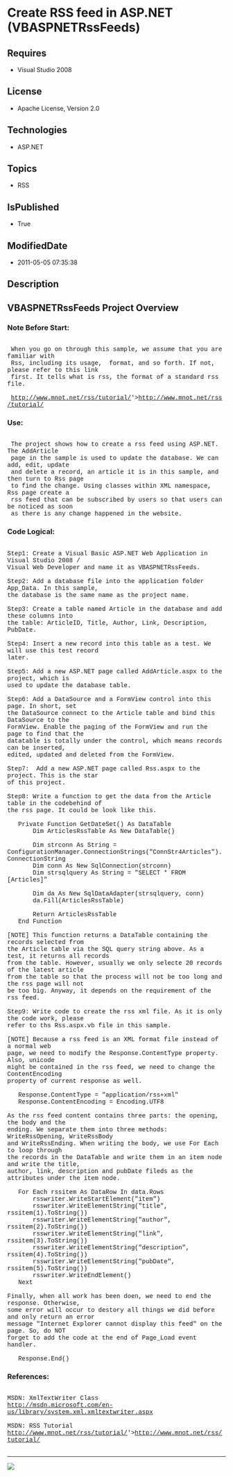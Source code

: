 # Create RSS feed in ASP.NET (VBASPNETRssFeeds)
## Requires
* Visual Studio 2008
## License
* Apache License, Version 2.0
## Technologies
* ASP.NET
## Topics
* RSS
## IsPublished
* True
## ModifiedDate
* 2011-05-05 07:35:38
## Description

<p style="font-family:Courier New"></p>
<h2>VBASPNETRssFeeds Project Overview</h2>
<p style="font-family:Courier New"></p>
<h3>Note Before Start:</h3>
<p style="font-family:Courier New"><br>
&nbsp;When you go on through this sample, we assume that you are familiar with <br>
&nbsp;Rss, including its usage, &nbsp;format, and so forth. If not, please refer to this link<br>
&nbsp;first. It tells what is rss, the format of a standard rss file.<br>
<br>
&nbsp;<a target="_blank" href="&lt;a target=" href="http://www.mnot.net/rss/tutorial/">http://www.mnot.net/rss/tutorial/</a>'&gt;<a target="_blank" href="http://www.mnot.net/rss/tutorial/">http://www.mnot.net/rss/tutorial/</a><br>
</p>
<h3>Use:</h3>
<p style="font-family:Courier New"><br>
&nbsp;The project shows how to create a rss feed using ASP.NET. The AddArticle<br>
&nbsp;page in the sample is used to update the database. We can add, edit, update<br>
&nbsp;and delete a record, an article it is in this sample, and then turn to Rss page
<br>
&nbsp;to find the change. Using classes within XML namespace, Rss page create a<br>
&nbsp;rss feed that can be subscribed by users so that users can be noticed as soon<br>
&nbsp;as there is any change happened in the website. &nbsp;<br>
</p>
<h3>Code Logical:</h3>
<p style="font-family:Courier New"><br>
Step1: Create a Visual Basic ASP.NET Web Application in Visual Studio 2008 /<br>
Visual Web Developer and name it as VBASPNETRssFeeds.<br>
<br>
Step2: Add a database file into the application folder App_Data. In this sample,<br>
the database is the same name as the project name.<br>
<br>
Step3: Create a table named Article in the database and add these columns into<br>
the table: ArticleID, Title, Author, Link, Description, PubDate.<br>
<br>
Step4: Insert a new record into this table as a test. We will use this test record
<br>
later.<br>
<br>
Step5: Add a new ASP.NET page called AddArticle.aspx to the project, which is<br>
used to update the database table.<br>
<br>
Step6: Add a DataSource and a FormView control into this page. In short, set <br>
the DataSource connect to the Article table and bind this DataSource to the <br>
FormView. Enable the paging of the FormView and run the page to find that the <br>
datatable is totally under the control, which means records can be inserted, <br>
edited, updated and deleted from the FormView.<br>
<br>
Step7: &nbsp;Add a new ASP.NET page called Rss.aspx to the project. This is the star<br>
of this project.<br>
<br>
Step8: Write a function to get the data from the Article table in the codebehind of
<br>
the rss page. It could be look like this.<br>
<br>
&nbsp; &nbsp;Private Function GetDateSet() As DataTable<br>
&nbsp; &nbsp; &nbsp; &nbsp;Dim ArticlesRssTable As New DataTable()<br>
<br>
&nbsp; &nbsp; &nbsp; &nbsp;Dim strconn As String = ConfigurationManager.ConnectionStrings(&quot;ConnStr4Articles&quot;).ConnectionString<br>
&nbsp; &nbsp; &nbsp; &nbsp;Dim conn As New SqlConnection(strconn)<br>
&nbsp; &nbsp; &nbsp; &nbsp;Dim strsqlquery As String = &quot;SELECT * FROM [Articles]&quot;<br>
<br>
&nbsp; &nbsp; &nbsp; &nbsp;Dim da As New SqlDataAdapter(strsqlquery, conn)<br>
&nbsp; &nbsp; &nbsp; &nbsp;da.Fill(ArticlesRssTable)<br>
<br>
&nbsp; &nbsp; &nbsp; &nbsp;Return ArticlesRssTable<br>
&nbsp; &nbsp;End Function<br>
<br>
[NOTE] This function returns a DataTable containing the records selected from <br>
the Article table via the SQL query string above. As a test, it returns all records<br>
from the table. However, usually we only selecte 20 records of the latest article<br>
from the table so that the process will not be too long and the rss page will not<br>
be too big. Anyway, it depends on the requirement of the rss feed.<br>
<br>
Step9: Write code to create the rss xml file. As it is only the code work, please
<br>
refer to ths Rss.aspx.vb file in this sample.<br>
<br>
[NOTE] Because a rss feed is an XML format file instead of a normal web<br>
page, we need to modify the Response.ContentType property. Also, unicode<br>
might be contained in the rss feed, we need to change the ContentEncoding <br>
property of current response as well.<br>
<br>
&nbsp; &nbsp;Response.ContentType = &quot;application/rss&#43;xml&quot;<br>
&nbsp; &nbsp;Response.ContentEncoding = Encoding.UTF8<br>
<br>
As the rss feed content contains three parts: the opening, the body and the <br>
ending. We separate them into three methods: WriteRssOpening, WriteRssBody<br>
and WriteRssEnding. When writing the body, we use For Each to loop through<br>
the records in the DataTable and write them in an item node and write the title,<br>
author, link, description and pubDate fileds as the attributes under the item node.<br>
<br>
&nbsp; &nbsp;For Each rssitem As DataRow In data.Rows<br>
&nbsp; &nbsp; &nbsp; &nbsp;rsswriter.WriteStartElement(&quot;item&quot;)<br>
&nbsp; &nbsp; &nbsp; &nbsp;rsswriter.WriteElementString(&quot;title&quot;, rssitem(1).ToString())<br>
&nbsp; &nbsp; &nbsp; &nbsp;rsswriter.WriteElementString(&quot;author&quot;, rssitem(2).ToString())<br>
&nbsp; &nbsp; &nbsp; &nbsp;rsswriter.WriteElementString(&quot;link&quot;, rssitem(3).ToString())<br>
&nbsp; &nbsp; &nbsp; &nbsp;rsswriter.WriteElementString(&quot;description&quot;, rssitem(4).ToString())<br>
&nbsp; &nbsp; &nbsp; &nbsp;rsswriter.WriteElementString(&quot;pubDate&quot;, rssitem(5).ToString())<br>
&nbsp; &nbsp; &nbsp; &nbsp;rsswriter.WriteEndElement()<br>
&nbsp; &nbsp;Next<br>
<br>
Finally, when all work has been doen, we need to end the response. Otherwise,<br>
some error will occur to destory all things we did before and only return an error
<br>
message &quot;Internet Explorer cannot display this feed&quot; on the page. So, do NOT<br>
forget to add the code at the end of Page_Load event handler.<br>
<br>
&nbsp; &nbsp;Response.End()<br>
</p>
<h3>References:</h3>
<p style="font-family:Courier New"><br>
MSDN: XmlTextWriter Class<br>
<a target="_blank" href="http://msdn.microsoft.com/en-us/library/system.xml.xmltextwriter.aspx">http://msdn.microsoft.com/en-us/library/system.xml.xmltextwriter.aspx</a><br>
<br>
MSDN: RSS Tutorial<br>
<a target="_blank" href="&lt;a target=" href="http://www.mnot.net/rss/tutorial/">http://www.mnot.net/rss/tutorial/</a>'&gt;<a target="_blank" href="http://www.mnot.net/rss/tutorial/">http://www.mnot.net/rss/tutorial/</a><br>
<br>
</p>
<hr>
<div><a href="http://go.microsoft.com/?linkid=9759640" style="margin-top:3px"><img src="http://bit.ly/onecodelogo">
</a></div>
